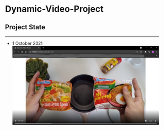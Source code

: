 # Dynamic-Video-Project

## Project State
----
- 1 October 2021
    ![snapshot1](milestone/milestone1.jpg)